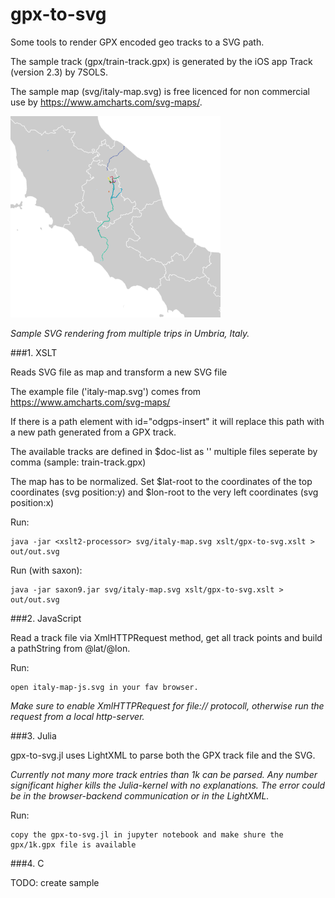 # gpx-to-svg
Some tools to render GPX encoded geo tracks to a SVG path.

The sample track (gpx/train-track.gpx) is generated by the iOS app Track (version 2.3) by 7SOLS.

The sample map (svg/italy-map.svg) is free licenced for non commercial use by https://www.amcharts.com/svg-maps/.

![svg sample](https://raw.githubusercontent.com/OpenDGPS/gpx-to-svg/master/media/sample.png "Sample SVG Output")

*Sample SVG rendering from multiple trips in Umbria, Italy.*

###1. XSLT

Reads SVG file as map and transform a new SVG file

The example file ('italy-map.svg') comes from https://www.amcharts.com/svg-maps/

If there is a path element with id="odgps-insert" it will replace this path
  with a new path generated from a GPX track.

The available tracks are defined in $doc-list as '<filename without extension>' 
  multiple files seperate by comma (sample: train-track.gpx)

The map has to be normalized. Set $lat-root to the coordinates of 
  the top coordinates (svg position:y) and $lon-root to the very left coordinates (svg position:x)

Run:

    java -jar <xslt2-processor> svg/italy-map.svg xslt/gpx-to-svg.xslt > out/out.svg

Run (with saxon):

    java -jar saxon9.jar svg/italy-map.svg xslt/gpx-to-svg.xslt > out/out.svg
  
###2. JavaScript

Read a track file via XmlHTTPRequest method, get all track points and build a pathString from @lat/@lon.

Run:

    open italy-map-js.svg in your fav browser. 
    
*Make sure to enable XmlHTTPRequest for file:// protocoll, otherwise run the request from a local http-server.*

###3. Julia

gpx-to-svg.jl uses LightXML to parse both the GPX track file and the SVG. 

*Currently not many more track entries than 1k can be parsed. Any number significant higher kills the Julia-kernel with no explanations. The error could be in the browser-backend communication or in the LightXML.*

Run:

    copy the gpx-to-svg.jl in jupyter notebook and make shure the gpx/1k.gpx file is available  

###4. C

TODO: create sample

